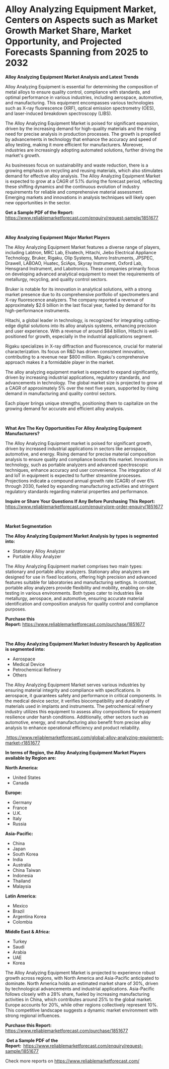 <p><h1>Alloy Analyzing Equipment Market, Centers on Aspects such as Market Growth Market Share, Market Opportunity, and Projected Forecasts Spanning from 2025 to 2032</h1></p><p><strong>Alloy Analyzing Equipment Market Analysis and Latest Trends</strong></p>
<p><p>Alloy Analyzing Equipment is essential for determining the composition of metal alloys to ensure quality control, compliance with standards, and optimal performance in various industries, including aerospace, automotive, and manufacturing. This equipment encompasses various technologies such as X-ray fluorescence (XRF), optical emission spectrometry (OES), and laser-induced breakdown spectroscopy (LIBS). </p><p>The Alloy Analyzing Equipment Market is poised for significant expansion, driven by the increasing demand for high-quality materials and the rising need for precise analysis in production processes. The growth is propelled by advancements in technology that enhance the accuracy and speed of alloy testing, making it more efficient for manufacturers. Moreover, industries are increasingly adopting automated solutions, further driving the market's growth. </p><p>As businesses focus on sustainability and waste reduction, there is a growing emphasis on recycling and reusing materials, which also stimulates demand for effective alloy analysis. The Alloy Analyzing Equipment Market is expected to grow at a CAGR of 5.1% during the forecast period, reflecting these shifting dynamics and the continuous evolution of industry requirements for reliable and comprehensive material assessment. Emerging markets and innovations in analysis techniques will likely open new opportunities in the sector.</p></p>
<p><strong>Get a Sample PDF of the Report:&nbsp;</strong> <a href="https://www.reliablemarketforecast.com/enquiry/request-sample/1851677?utm_campaign=1900&utm_medium=2&utm_source=Github&utm_content=ia&utm_term=07012025&utm_id=alloy-analyzing-equipment">https://www.reliablemarketforecast.com/enquiry/request-sample/1851677</a></p>
<p>&nbsp;</p>
<p><strong>Alloy Analyzing Equipment Major Market Players</strong></p>
<p><p>The Alloy Analyzing Equipment Market features a diverse range of players, including Labtron, MRC Lab, Elvatech, Hitachi, Jiebo Electrical Appliance Technology, Bruker, Rigaku, Olip Systems, Munro Instruments, JPSPEC, Drawell, LABOAO, Huatec, SciAps, Skyray Instrument, Oxford Lab, Hensgrand Instrument, and Labotronics. These companies primarily focus on developing advanced analytical equipment to meet the requirements of metallurgy, recycling, and quality control sectors.</p><p>Bruker is notable for its innovation in analytical solutions, with a strong market presence due to its comprehensive portfolio of spectrometers and X-ray fluorescence analyzers. The company reported a revenue of approximately $2.6 billion in the last fiscal year, fueled by demand for its high-performance instruments.</p><p>Hitachi, a global leader in technology, is recognized for integrating cutting-edge digital solutions into its alloy analysis systems, enhancing precision and user experience. With a revenue of around $84 billion, Hitachi is well-positioned for growth, especially in the industrial applications segment.</p><p>Rigaku specializes in X-ray diffraction and fluorescence, crucial for material characterization. Its focus on R&D has driven consistent innovation, contributing to a revenue near $800 million. Rigaku's comprehensive approach makes it a formidable player in the market.</p><p>The alloy analyzing equipment market is expected to expand significantly, driven by increasing industrial applications, regulatory standards, and advancements in technology. The global market size is projected to grow at a CAGR of approximately 5% over the next five years, supported by rising demand in manufacturing and quality control sectors.</p><p>Each player brings unique strengths, positioning them to capitalize on the growing demand for accurate and efficient alloy analysis.</p></p>
<p>&nbsp;</p>
<p><strong>What Are The Key Opportunities For Alloy Analyzing Equipment Manufacturers?</strong></p>
<p><p>The Alloy Analyzing Equipment market is poised for significant growth, driven by increased industrial applications in sectors like aerospace, automotive, and energy. Rising demand for precise material composition analysis to ensure quality and compliance boosts this market. Innovations in technology, such as portable analyzers and advanced spectroscopic techniques, enhance accuracy and user convenience. The integration of AI and IoT in equipment is expected to further streamline processes. Projections indicate a compound annual growth rate (CAGR) of over 6% through 2030, fueled by expanding manufacturing activities and stringent regulatory standards regarding material properties and performance.</p></p>
<p><strong>Inquire or Share Your Questions If Any Before Purchasing This Report:</strong> <a href="https://www.reliablemarketforecast.com/enquiry/pre-order-enquiry/1851677?utm_campaign=1900&utm_medium=2&utm_source=Github&utm_content=ia&utm_term=07012025&utm_id=alloy-analyzing-equipment">https://www.reliablemarketforecast.com/enquiry/pre-order-enquiry/1851677</a></p>
<p>&nbsp;</p>
<p><strong>Market Segmentation</strong></p>
<p><strong>The Alloy Analyzing Equipment Market Analysis by types is segmented into:</strong></p>
<p><ul><li>Stationary Alloy Analyzer</li><li>Portable Alloy Analyzer</li></ul></p>
<p><p>The Alloy Analyzing Equipment market comprises two main types: stationary and portable alloy analyzers. Stationary alloy analyzers are designed for use in fixed locations, offering high precision and advanced features suitable for laboratories and manufacturing settings. In contrast, portable alloy analyzers provide flexibility and mobility, enabling on-site testing in various environments. Both types cater to industries like metallurgy, aerospace, and automotive, ensuring accurate material identification and composition analysis for quality control and compliance purposes.</p></p>
<p><strong>Purchase this Report:&nbsp;</strong><a href="https://www.reliablemarketforecast.com/purchase/1851677?utm_campaign=1900&utm_medium=2&utm_source=Github&utm_content=ia&utm_term=07012025&utm_id=alloy-analyzing-equipment">https://www.reliablemarketforecast.com/purchase/1851677</a></p>
<p>&nbsp;</p>
<p><strong>The Alloy Analyzing Equipment Market Industry Research by Application is segmented into:</strong></p>
<p><ul><li>Aerospace</li><li>Medical Device</li><li>Petrochemical Refinery</li><li>Others</li></ul></p>
<p><p>The Alloy Analyzing Equipment Market serves various industries by ensuring material integrity and compliance with specifications. In aerospace, it guarantees safety and performance in critical components. In the medical device sector, it verifies biocompatibility and durability of materials used in implants and instruments. The petrochemical refinery industry utilizes this equipment to assess alloy compositions for equipment resilience under harsh conditions. Additionally, other sectors such as automotive, energy, and manufacturing also benefit from precise alloy analysis to enhance operational efficiency and product reliability.</p></p>
<p><a href="https://www.reliablemarketforecast.com/global-alloy-analyzing-equipment-market-r1851677?utm_campaign=1900&utm_medium=2&utm_source=Github&utm_content=ia&utm_term=07012025&utm_id=alloy-analyzing-equipment">&nbsp;https://www.reliablemarketforecast.com/global-alloy-analyzing-equipment-market-r1851677</a></p>
<p><strong>In terms of Region, the Alloy Analyzing Equipment Market Players available by Region are:</strong></p>
<p>
    <p> <strong> North America: </strong>
        <ul>
            <li>United States</li>
            <li>Canada</li>
        </ul>
        </p> 
    <p> <strong> Europe: </strong>
        <ul>
            <li>Germany</li>
            <li>France</li>
            <li>U.K.</li>
            <li>Italy</li>
            <li>Russia</li>
        </ul>
        </p> 
    <p> <strong> Asia-Pacific: </strong>
        <ul>
            <li>China</li>
            <li>Japan</li>
            <li>South Korea</li>
            <li>India</li>
            <li>Australia</li>
            <li>China Taiwan</li>
            <li>Indonesia</li>
            <li>Thailand</li>
            <li>Malaysia</li>
        </ul>
        </p> 
    <p> <strong> Latin America: </strong>
        <ul>
            <li>Mexico</li>
            <li>Brazil</li>
            <li>Argentina Korea</li>
            <li>Colombia</li>
        </ul>
        </p> 
    <p> <strong> Middle East & Africa: </strong>
        <ul>
            <li>Turkey</li>
            <li>Saudi</li>
            <li>Arabia</li>
            <li>UAE</li>
            <li>Korea</li>
        </ul>
    </p>
    </p>
<p><p>The Alloy Analyzing Equipment Market is projected to experience robust growth across regions, with North America and Asia-Pacific anticipated to dominate. North America holds an estimated market share of 30%, driven by technological advancements and industrial applications. Asia-Pacific follows closely with a 28% share, fueled by increasing manufacturing activities in China, which contributes around 25% to the global market. Europe accounts for 20%, while other regions collectively represent 10%. This competitive landscape suggests a dynamic market environment with strong regional influences.</p></p>
<p><strong>Purchase this Report: </strong><a href="https://www.reliablemarketforecast.com/purchase/1851677?utm_campaign=1900&utm_medium=2&utm_source=Github&utm_content=ia&utm_term=07012025&utm_id=alloy-analyzing-equipment">https://www.reliablemarketforecast.com/purchase/1851677</a></p>
<p>&nbsp;<strong>Get a Sample PDF of the Report:&nbsp;&nbsp;</strong><a href="https://www.reliablemarketforecast.com/enquiry/request-sample/1851677?utm_campaign=1900&utm_medium=2&utm_source=Github&utm_content=ia&utm_term=07012025&utm_id=alloy-analyzing-equipment">https://www.reliablemarketforecast.com/enquiry/request-sample/1851677</a></p>
<p><strong></strong></p>
<p>Check more reports on <a href="https://www.reliablemarketforecast.com/?utm_campaign=1900&utm_medium=2&utm_source=Github&utm_content=ia&utm_term=07012025&utm_id=alloy-analyzing-equipment">https://www.reliablemarketforecast.com/</a></p>